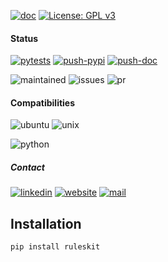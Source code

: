 [![doc](https://img.shields.io/badge/-Documentation-blue)](https://advestis.github.io/ruleskit)
[![License: GPL v3](https://img.shields.io/badge/License-GPL%20v3-blue.svg)](https://www.gnu.org/licenses/gpl-3.0)

#### Status
[![pytests](https://github.com/Advestis/ruleskit/actions/workflows/pull-request.yml/badge.svg)](https://github.com/Advestis/ruleskit/actions/workflows/pull-request.yml)
[![push-pypi](https://github.com/Advestis/ruleskit/actions/workflows/push-pypi.yml/badge.svg)](https://github.com/Advestis/ruleskit/actions/workflows/push-pypi.yml)
[![push-doc](https://github.com/Advestis/ruleskit/actions/workflows/push-doc.yml/badge.svg)](https://github.com/Advestis/ruleskit/actions/workflows/push-doc.yml)

![maintained](https://img.shields.io/badge/Maintained%3F-yes-green.svg)
![issues](https://img.shields.io/github/issues/Advestis/ruleskit.svg)
![pr](https://img.shields.io/github/issues-pr/Advestis/ruleskit.svg)


#### Compatibilities
![ubuntu](https://img.shields.io/badge/Ubuntu-supported--tested-success)
![unix](https://img.shields.io/badge/Other%20Unix-supported--untested-yellow)

![python](https://img.shields.io/pypi/pyversions/ruleskit)


##### Contact
[![linkedin](https://img.shields.io/badge/LinkedIn-Advestis-blue)](https://www.linkedin.com/company/advestis/)
[![website](https://img.shields.io/badge/website-Advestis.com-blue)](https://www.advestis.com/)
[![mail](https://img.shields.io/badge/mail-maintainers-blue)](mailto:pythondev@advestis.com)

## Installation


`pip install ruleskit`
